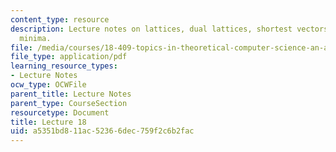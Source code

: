```yaml
---
content_type: resource
description: Lecture notes on lattices, dual lattices, shortest vectors, and successive
  minima.
file: /media/courses/18-409-topics-in-theoretical-computer-science-an-algorithmists-toolkit-fall-2009/a5351bd811ac52366dec759f2c6b2fac_MIT18_409F09_scribe18.pdf
file_type: application/pdf
learning_resource_types:
- Lecture Notes
ocw_type: OCWFile
parent_title: Lecture Notes
parent_type: CourseSection
resourcetype: Document
title: Lecture 18
uid: a5351bd8-11ac-5236-6dec-759f2c6b2fac
---
```

